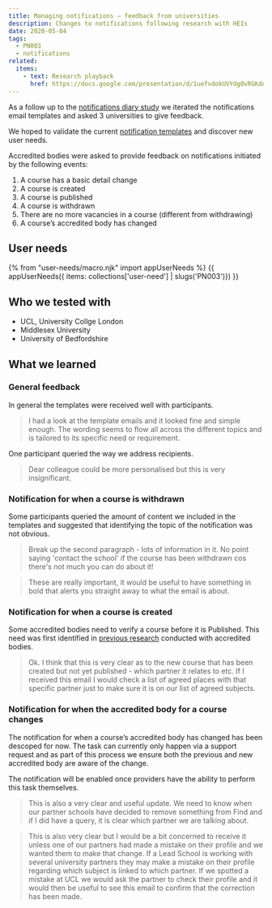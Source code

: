 ```yaml
---
title: Managing notifications – feedback from universities
description: Changes to notifications following research with HEIs
date: 2020-05-04
tags:
  - PN003
  - notifications
related:
  items:
    - text: Research playback
      href: https://docs.google.com/presentation/d/1uefvdokUVYdg0vRGKdAz1pq3bS8t78DUcUZ-hQ4dhY4/
---
```

As a follow up to the [notifications diary study](/publish-teacher-training-courses/managing-notifications/) we iterated the notifications email templates and asked 3 universities to give feedback.

We hoped to validate the current [notification templates](https://docs.google.com/document/d/1_f9sqKJ8TQt2L9mSngnLqSEDjJZ6PXC__EZCnm0fgCA/edit?ts=5e997869) and discover new user needs.

Accredited bodies were asked to provide feedback on notifications initiated by the following events:

1. A course has a basic detail change
2. A course is created
3. A course is published
4. A course is withdrawn
5. There are no more vacancies in a course (different from withdrawing)
6. A course’s accredited body has changed

## User needs

{% from "user-needs/macro.njk" import appUserNeeds %}
{{ appUserNeeds({ items: collections['user-need'] | slugs('PN003')}) }}

## Who we tested with

- UCL, University Collge London
- Middlesex University
- University of Bedfordshire

## What we learned

### General feedback

In general the templates were received well with participants.

> I had a look at the template emails and it looked fine and simple enough. The wording seems to flow all across the different topics and is tailored to its specific need or requirement.

One participant queried the way we address recipients.

> Dear colleague could be more personalised but this is very insignificant.

### Notification for when a course is withdrawn

Some participants queried the amount of content we included in the templates and suggested that identifying the topic of the notification was not obvious.

> Break up the second paragraph - lots of information in it. No point saying 'contact the school' if the course has been withdrawn cos there's not much you can do about it!

> These are really important, it would be useful to have something in bold that alerts you straight away to what the email is about.

### Notification for when a course is created

Some accredited bodies need to verify a course before it is Published. This need was first identified in [previous research](/publish-teacher-training-courses/accredited-bodies-research-round-3/#access-roles-and-permissions) conducted with accredited bodies.

> Ok. I think that this is very clear as to the new course that has been created but not yet published - which partner it relates to etc. If I received this email I would check a list of agreed places with that specific partner just to make sure it is on our list of agreed subjects.

### Notification for when the accredited body for a course changes

The notification for when a course’s accredited body has changed has been descoped for now. The task can currently only happen via a support request and as part of this process we ensure both the previous and new accredited body are aware of the change.

The notification will be enabled once providers have the ability to perform this task themselves.

> This is also a very clear and useful update. We need to know when our partner schools have decided to remove something from Find and if I did have a query, it is clear which partner we are talking about.

> This is also very clear but I would be a bit concerned to receive it unless one of our partners had made a mistake on their profile and we wanted them to make that change. If a Lead School is working with several university partners they may make a mistake on their profile regarding which subject is linked to which partner.  If we spotted a mistake at UCL we would ask the partner to check their profile and it would then be useful to see this email to confirm that the correction has been made.
